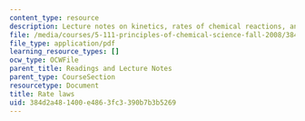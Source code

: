 ```yaml
---
content_type: resource
description: Lecture notes on kinetics, rates of chemical reactions, and rate law.
file: /media/courses/5-111-principles-of-chemical-science-fall-2008/384d2a481400e4863fc3390b7b3b5269_lecnotes31.pdf
file_type: application/pdf
learning_resource_types: []
ocw_type: OCWFile
parent_title: Readings and Lecture Notes
parent_type: CourseSection
resourcetype: Document
title: Rate laws
uid: 384d2a48-1400-e486-3fc3-390b7b3b5269
---
```

